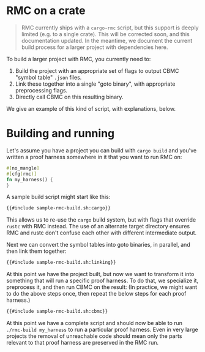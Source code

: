 # RMC on a crate

> RMC currently ships with a `cargo-rmc` script, but this support is deeply limited (e.g. to a single crate).
> This will be corrected soon, and this documentation updated.
> In the meantime, we document the current build process for a larger project with dependencies here.

To build a larger project with RMC, you currently need to:

1. Build the project with an appropriate set of flags to output CBMC "symbol table" `.json` files.
2. Link these together into a single "goto binary", with appropriate preprocessing flags.
3. Directly call CBMC on this resulting binary.

We give an example of this kind of script, with explanations, below.

# Building and running

Let's assume you have a project you can build with `cargo build` and you've written a proof harness somewhere in it that you want to run RMC on:

```rust
#[no_mangle]
#[cfg(rmc)]
fn my_harness() {
}
```

A sample build script might start like this:

```bash
{{#include sample-rmc-build.sh:cargo}}
```

This allows us to re-use the `cargo` build system, but with flags that override `rustc` with RMC instead.
The use of an alternate target directory ensures RMC and rustc don't confuse each other with different intermediate output.

Next we can convert the symbol tables into goto binaries, in parallel, and then link them together:

```bash
{{#include sample-rmc-build.sh:linking}}
```

At this point we have the project built, but now we want to transform it into something that will run a specific proof harness.
To do that, we specialize it, preprocess it, and then run CBMC on the result:
(In practice, we might want to do the above steps once, then repeat the below steps for each proof harness.)

```bash
{{#include sample-rmc-build.sh:cbmc}}
```

At this point we have a complete script and should now be able to run `./rmc-build my_harness` to run a particular proof harness.
Even in very large projects the removal of unreachable code should mean only the parts relevant to that proof harness are preserved in the RMC run.
